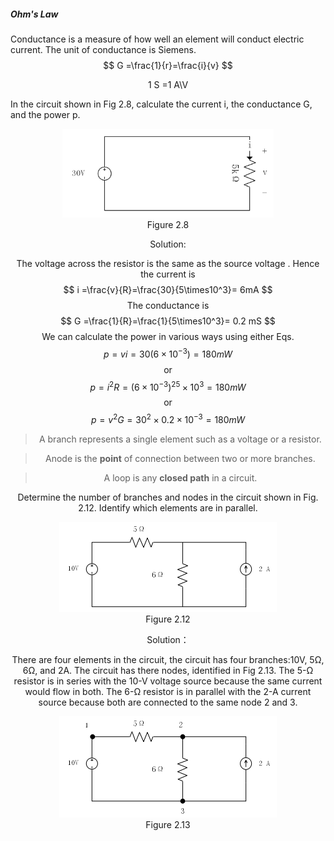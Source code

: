 ##### Ohm's Law

Conductance is a measure of how well an element will conduct electric current. The unit of conductance is Siemens.
$$
G =\frac{1}{r}=\frac{i}{v}
$$

<center>1 S =1 A\V</center>

In the circuit shown in Fig 2.8, calculate the current i, the conductance  G, and the power p.

<div align=center><img src="Figure 2.8.bmp" style="zoom:33%;" />
<center>Figure 2.8</center>

Solution:

The voltage across the resistor is the same as the source voltage . Hence the current is
$$
i =\frac{v}{R}=\frac{30}{5\times10^3}= 6mA
$$
The conductance is 
$$
G =\frac{1}{R}=\frac{1}{5\times10^3}= 0.2 mS
$$
We can calculate the power in various ways using either Eqs.
$$
p = vi =30(6\times10^{-3}) = 180 mW
$$
or
$$
p = i^2R = (6\times10^{-3})^25\times10^3=180 mW
$$
or
$$
p = v^2G = 30^2\times0.2\times10^{-3} = 180 mW
$$


> A branch represents a single element such as a voltage or a resistor.

> Anode is the **point** of connection between two or more branches.

> A loop is any **closed path** in a circuit.

Determine the number of branches and nodes in the circuit shown in Fig. 2.12. Identify which elements are in parallel.

<div align=center><img src="Figure2.12.bmp" style="zoom:50%;" />
<center>Figure 2.12</center>

Solution：

There are four elements in the circuit, the circuit has four branches:10V, 5Ω, 6Ω, and 2A. The circuit has there nodes, identified in Fig 2.13. The 5-Ω resistor is in series with the 10-V voltage source because the same current would flow in both. The 6-Ω resistor is in parallel with the 2-A current source because both are connected to the same node 2 and 3.

<div align=center><img src="Figure2.13.bmp" style="zoom:50%;" />
<center>Figure 2.13</center>